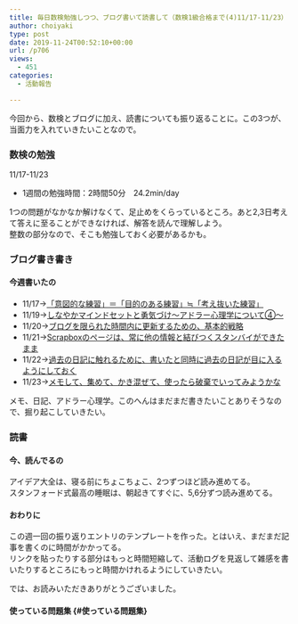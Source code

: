 ```yaml
---
title: 毎日数検勉強しつつ、ブログ書いて読書して（数検1級合格まで(4)11/17-11/23）
author: choiyaki
type: post
date: 2019-11-24T00:52:10+00:00
url: /p706
views:
  - 451
categories:
  - 活動報告

---
```

今回から、数検とブログに加え、読書についても振り返ることに。この3つが、当面力を入れていきたいことなので。

### 数検の勉強

11/17-11/23

  * 1週間の勉強時間：2時間50分　24.2min/day

1つの問題がなかなか解けなくて、足止めをくらっているところ。あと2,3日考えて答えに至ることができなければ、解答を読んで理解しよう。  
整数の部分なので、そこも勉強しておく必要があるかも。

### ブログ書き書き

#### 今週書いたの

  * 11/17→[「意図的な練習」＝「目的のある練習」≒「考え抜いた練習」][1] 
  * 11/19→[しなやかマインドセットと勇気づけ〜アドラー心理学について④〜][2] 
  * 11/20→[ブログを限られた時間内に更新するための、基本的戦略][3] 
  * 11/21→[Scrapboxのページは、常に他の情報と結びつくスタンバイができたまま][4] 
  * 11/22→[過去の日記に触れるために、書いたと同時に過去の日記が目に入るようにしておく][5] 
  * 11/23→[メモして、集めて、かき混ぜて、使ったら破棄でいってみようかな][6] 

メモ、日記、アドラー心理学。このへんはまだまだ書きたいことありそうなので、掘り起こしていきたい。

### 読書

#### 今、読んでるの

  
アイデア大全は、寝る前にちょこちょこ、2つずつほど読み進めてる。  
スタンフォード式最高の睡眠は、朝起きてすぐに、5,6分ずつ読み進めてる。

#### おわりに

この週一回の振り返りエントリのテンプレートを作った。とはいえ、まだまだ記事を書くのに時間がかかってる。  
リンクを貼ったりする部分はもっと時間短縮して、活動ログを見返して雑感を書いたりするところにもっと時間かけれるようにしていきたい。

では、お読みいただきありがとうございました。

#### 使っている問題集 {#使っている問題集}

 [1]: https://choiyaki.com/?p=686
 [2]: https://choiyaki.com/?p=690
 [3]: https://choiyaki.com/?p=692
 [4]: https://choiyaki.com/?p=698
 [5]: https://choiyaki.com/?p=702
 [6]: https://choiyaki.com/?p=704